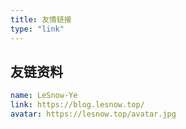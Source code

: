 ```yaml
---
title: 友情链接
type: "link"
---
```


## 友链资料

~~~yml
name: LeSnow-Ye
link: https://blog.lesnow.top/
avatar: https://lesnow.top/avatar.jpg
~~~
